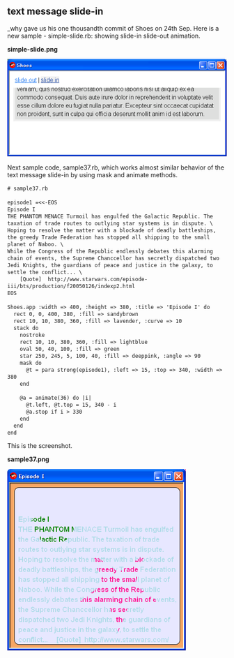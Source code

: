 text message slide-in
---------------------

\_why gave us his one thousandth commit of Shoes on 24th Sep. Here is a new sample - simple-slide.rb: showing slide-in slide-out animation.

**simple-slide.png**

![simple-slide.png](http://github.com/ashbb/shoes_tutorial_html/raw/master/images/simple-slide.png)

Next sample code, sample37.rb, which works almost similar behavior of the text message slide-in by using mask and animate methods.

	# sample37.rb
	
	episode1 =<<-EOS
	Episode I 
	THE PHANTOM MENACE Turmoil has engulfed the Galactic Republic. The taxation of trade routes to outlying star systems is in dispute. \
	Hoping to resolve the matter with a blockade of deadly battleships, the greedy Trade Federation has stopped all shipping to the small planet of Naboo. \
	While the Congress of the Republic endlessly debates this alarming chain of events, the Supreme Chanccellor has secretly dispatched two Jedi Knights, the guardians of peace and justice in the galaxy, to settle the conflict... \
	    [Quote]  http://www.starwars.com/episode-iii/bts/production/f20050126/indexp2.html 
	EOS
	
	Shoes.app :width => 400, :height => 380, :title => 'Episode I' do
	  rect 0, 0, 400, 380, :fill => sandybrown
	  rect 10, 10, 380, 360, :fill => lavender, :curve => 10
	  stack do
	    nostroke
	    rect 10, 10, 380, 360, :fill => lightblue
	    oval 50, 40, 100, :fill => green
	    star 250, 245, 5, 100, 40, :fill => deeppink, :angle => 90
	    mask do
	      @t = para strong(episode1), :left => 15, :top => 340, :width => 380
	    end
	  
	    @a = animate(36) do |i|
	      @t.left, @t.top = 15, 340 - i
	      @a.stop if i > 330
	    end
	  end
	end

This is the screenshot.

**sample37.png**

![sample37.png](http://github.com/ashbb/shoes_tutorial_html/raw/master/images/sample37.png)
